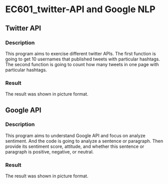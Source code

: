 # EC601_twitter-API and Google NLP

## Twitter API

### Description
This program aims to exercise different twitter APIs. The first function is going to get 10 usernames that published tweets with particular hashtags. The second function is going to count how many tweets in one page with particular hashtags.

### Result
The result was shown in picture format.

## Google API

### Description
This program aims to understand Google API and focus on analyze sentiment. And the code is going to analyze a sentence or paragraph. Then provide its sentiment score, attitude, and whether this sentence or paragraph is positive, negative, or neutral.

### Result
The result was shown in picture format.
